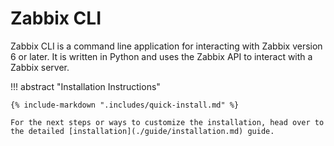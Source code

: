 # Zabbix CLI

Zabbix CLI is a command line application for interacting with Zabbix version 6 or later. It is written in Python and uses the Zabbix API to interact with a Zabbix server.

!!! abstract "Installation Instructions"

    {% include-markdown ".includes/quick-install.md" %}

    For the next steps or ways to customize the installation, head over to the detailed [installation](./guide/installation.md) guide.
